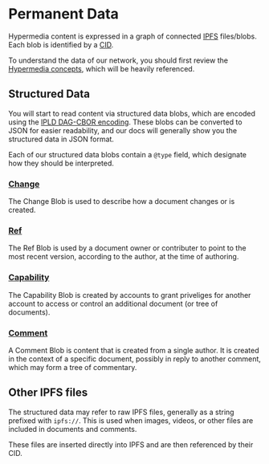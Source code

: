 # Permanent Data

Hypermedia content is expressed in a graph of connected [IPFS](./ipfs.md) files/blobs. Each blob is identified by a [CID](./cid.md).

To understand the data of our network, you should first review the [Hypermedia concepts](./concepts.md), which will be heavily referenced.

## Structured Data

You will start to read content via structured data blobs, which are encoded using the [IPLD DAG-CBOR encoding](https://ipld.io/specs/codecs/dag-cbor/spec/). These blobs can be converted to JSON for easier readability, and our docs will generally show you the structured data in JSON format.

Each of our structured data blobs contain a `@type` field, which designate how they should be interpreted.

### [Change](./blob-change.md)

The Change Blob is used to describe how a document changes or is created.

### [Ref](./blob-ref.md)

The Ref Blob is used by a document owner or contributer to point to the most recent version, according to the author, at the time of authoring.

### [Capability](./blob-capability.md)

The Capability Blob is created by accounts to grant priveliges for another account to access or control an additional document (or tree of documents).

### [Comment](./blob-comment.md)

A Comment Blob is content that is created from a single author. It is created in the context of a specific document, possibly in reply to another comment, which may form a tree of commentary.

## Other IPFS files

The structured data may refer to raw IPFS files, generally as a string prefixed with `ipfs://`. This is used when images, videos, or other files are included in documents and comments.

These files are inserted directly into IPFS and are then referenced by their CID.

